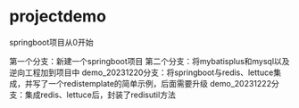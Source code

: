 # projectdemo
springboot项目从0开始


第一个分支：新建一个springboot项目
第二个分支：将mybatisplus和mysql以及逆向工程加到项目中
demo_20231220分支：将springboot与redis、lettuce集成，并写了一个redistemplate的简单示例，后面需要升级
demo_20231222分支：集成redis、lettuce后，封装了redisutil方法

